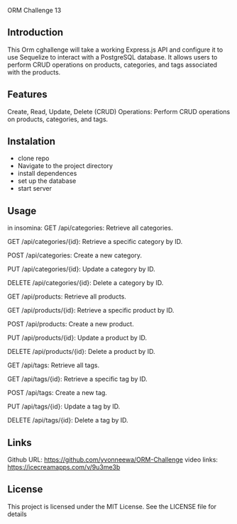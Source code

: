 ORM Challenge 13


## Introduction
This Orm cghallenge will take a working Express.js API and configure it to use Sequelize to interact with a PostgreSQL database. It allows users to perform CRUD operations on products, categories, and tags associated with the products.

## Features
Create, Read, Update, Delete (CRUD) Operations: Perform CRUD operations on products, categories, and tags.


## Instalation
- clone repo
- Navigate to the project directory 
- install dependences
- set up the database
- start server 

## Usage
 in insomina:
 GET /api/categories: Retrieve all categories.

GET /api/categories/{id}: Retrieve a specific category by ID.

POST /api/categories: Create a new category.

PUT /api/categories/{id}: Update a category by ID.

DELETE /api/categories/{id}: Delete a category by ID.

GET /api/products: Retrieve all products.

GET /api/products/{id}: Retrieve a specific product by ID.

POST /api/products: Create a new product.

PUT /api/products/{id}: Update a product by ID.

DELETE /api/products/{id}: Delete a product by ID.

GET /api/tags: Retrieve all tags.

GET /api/tags/{id}: Retrieve a specific tag by ID.

POST /api/tags: Create a new tag.

PUT /api/tags/{id}: Update a tag by ID.

DELETE /api/tags/{id}: Delete a tag by ID. 

## Links
Github URL: https://github.com/yvonneewa/ORM-Challenge
video links: https://icecreamapps.com/v/9u3me3b

## License 
This project is licensed under the MIT License. See the LICENSE file for details
